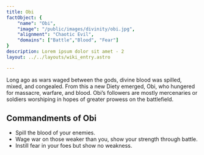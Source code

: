 ```yaml
---
title: Obi
factObject: {
    "name": "Obi",
    "image": "/public/images/divinity/obi.jpg",
    "alignment": "Chaotic Evil",
    "domains": ["Battle","Blood", "Fear"]
}
description: Lorem ipsum dolor sit amet - 2
layout: ../../layouts/wiki_entry.astro

---
```


Long ago as wars waged between the gods, divine blood was spilled, mixed, and congealed. From this a new Diety emerged, Obi, who hungered for massacre, warfare, and blood. Obi’s followers are mostly mercenaries or soldiers worshiping in hopes of greater prowess on the battlefield.

## Commandments of Obi
* Spill the blood of your enemies.
* Wage war on those weaker than you, show your strength through battle. 
* Instill fear in your foes but show no weakness.
